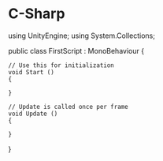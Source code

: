 # C-Sharp
using UnityEngine;
using System.Collections;

public class FirstScript : MonoBehaviour
{

	// Use this for initialization
	void Start ()
    {
	
	}
	
	// Update is called once per frame  
	void Update ()
    {
	
	}
}
